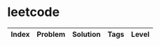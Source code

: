 # leetcode

| Index | Problem | Solution | Tags | Level |
| ----- | ------- | -------- | ---- | ----- |